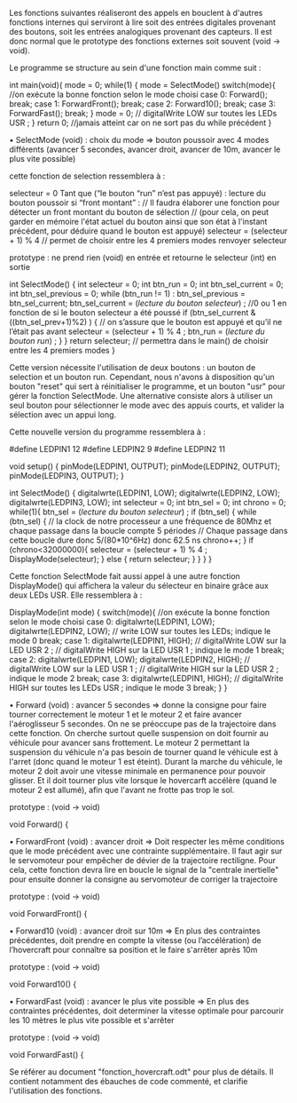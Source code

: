 Les fonctions suivantes réaliseront des appels en bouclent à d'autres fonctions internes qui serviront à lire soit des entrées digitales provenant des boutons,
soit les entrées analogiques provenant des capteurs. Il est donc normal que le prototype des fonctions externes soit souvent (void -> void).


Le programme se structure au sein d'une fonction main comme suit :


int main(void){
	mode = 0;
	while(1) {
		mode = SelectMode()
		switch(mode){   //on exécute la bonne fonction selon le mode choisi
			case 0:
				Forward();
				break;
			case 1:
				ForwardFront();
				break;
			case 2:
				Forward10();
				break;
			case 3:
				ForwardFast();
				break;
		}
		mode = 0;
		// digitalWrite LOW sur toutes les LEDs USR ;
	}
	return 0; //jamais atteint car on ne sort pas du while précédent
}


•	SelectMode (void) : choix du mode => bouton poussoir avec 4 modes différents (avancer 5 secondes, avancer droit, avancer de 10m, avancer le plus vite possible)

cette fonction de selection ressemblera à :

selecteur = 0
Tant que (“le bouton “run” n’est pas appuyé) :
	lecture du bouton poussoir
		si “front montant” :   // Il faudra élaborer une fonction pour détecter un front montant du bouton de sélection
		// (pour cela, on peut garder en mémoire l'état actuel du bouton ainsi que son état à l'instant précédent, pour déduire quand le bouton est appuyé)
			selecteur = (selecteur + 1) % 4   // permet de choisir entre les 4 premiers modes
renvoyer selecteur

prototype : ne prend rien (void) en entrée et retourne le selecteur (int) en sortie

int SelectMode() {
	int selecteur = 0;
	int btn_run = 0;
	int btn_sel_current = 0;
	int btn_sel_previous = 0;
	while (btn_run != 1) :
		btn_sel_previous = btn_sel_current;
		btn_sel_current = (*lecture du bouton selecteur*) ; //0 ou 1 en fonction de si le bouton selecteur a été poussé
		if (btn_sel_current & ((btn_sel_prev+1)%2) ) {
// on s’assure que le bouton est appuyé et qu’il ne l’était pas avant
			selecteur = (selecteur + 1) % 4 ;
		btn_run = (*lecture du bouton run*) ;
		}
	}
return selecteur;   // permettra dans le main() de choisir entre les 4 premiers modes
}

Cette version nécessite l'utilisation de deux boutons : un bouton de selection et un bouton run.
Cependant, nous n'avons à disposition qu'un bouton "reset" qui sert à réinitialiser le programme, et un bouton "usr" pour gérer la fonction SelectMode.
Une alternative consiste alors à utiliser un seul bouton pour sélectionner le mode avec des appuis courts, et valider la sélection avec un appui long.


Cette nouvelle version du programme ressemblera à :

#define LEDPIN1 12
#define LEDPIN2 9
#define LEDPIN2 11

void setup() {
	pinMode(LEDPIN1, OUTPUT);
	pinMode(LEDPIN2, OUTPUT);
	pinMode(LEDPIN3, OUTPUT);
}


int SelectMode() {
	digitalwrte(LEDPIN1, LOW);
	digitalwrte(LEDPIN2, LOW);
	digitalwrte(LEDPIN3, LOW);
	int selecteur = 0;
	int btn_sel = 0;
	int chrono = 0;
	while(1){
		btn_sel = (*lecture du bouton selecteur*) ; 
		if (btn_sel) {
			while (btn_sel) {
			// la clock de notre processeur a une fréquence de 80Mhz et chaque passage dans la boucle compte 5 périodes
			// Chaque passage dans cette boucle dure donc 5/(80*10^6Hz) donc 62.5 ns
				chrono++; 
				}
			if (chrono<32000000){
				selecteur = (selecteur + 1) % 4 ;
				DisplayMode(selecteur);
				}
			else {
				return selecteur;
			}
		}
	}
}



Cette fonction SelectMode fait aussi appel à une autre fonction DisplayMode() qui affichera la valeur du sélecteur en binaire grâce aux deux LEDs USR.
Elle ressemblera à :




DisplayMode(int mode) {
	switch(mode){   //on exécute la bonne fonction selon le mode choisi
		case 0:
			digitalwrte(LEDPIN1, LOW);
			digitalwrte(LEDPIN2, LOW);
			// write LOW sur toutes les LEDs;  indique le mode 0
			break;
		case 1:
			digitalwrte(LEDPIN1, HIGH);
			// digitalWrite LOW sur la LED USR 2 ;
			// digitalWrite HIGH sur la LED USR 1 ;   indique le mode 1
			break;
		case 2:
			digitalwrte(LEDPIN1, LOW);
			digitalwrte(LEDPIN2, HIGH);
			// digitalWrite LOW sur la LED USR 1 ;
			// digitalWrite HIGH sur la LED USR 2 ;   indique le mode 2
			break;
		case 3:
			digitalwrte(LEDPIN1, HIGH);
			// digitalWrite HIGH sur toutes les LEDs USR ;   indique le mode 3
			break;
	}
}

•	Forward (void) : avancer 5 secondes => donne la consigne pour faire tourner correctement le moteur 1 et le moteur 2 et faire avancer l'aéroglisseur 5 secondes.
On ne se préoccupe pas de la trajectoire dans cette fonction. On cherche surtout quelle suspension on doit fournir au véhicule pour avancer sans frottement.
Le moteur 2 permettant la suspension du véhicule n'a pas besoin de tourner quand le véhicule est à l'arret (donc quand le moteur 1 est éteint).
Durant la marche du véhicule, le moteur 2 doit avoir une vitesse minimale en permanence pour pouvoir glisser.
Et il doit tourner plus vite lorsque le hovercarft accélère (quand le moteur 2 est allumé), afin que l'avant ne frotte pas trop le sol.

prototype : (void -> void)

void Forward() {

•	ForwardFront (void) : avancer droit => Doit respecter les même conditions que le mode précédent avec une contrainte supplémentaire.
Il faut agir sur le servomoteur pour empêcher de dévier de la trajectoire rectiligne.
Pour cela, cette fonction devra lire en boucle le signal de la "centrale inertielle" pour ensuite donner la consigne au servomoteur de corriger la trajectoire

prototype : (void -> void)

void ForwardFront() {

•	Forward10 (void) : avancer droit sur 10m => En plus des contraintes précédentes,
doit prendre en compte la vitesse (ou l’accélération) de l’hovercraft pour connaître sa position et le faire s'arrêter après 10m

prototype : (void -> void)

void Forward10() {

•	ForwardFast (void) : avancer le plus vite possible => En plus des contraintes précédentes,
doit determiner la vitesse optimale pour parcourir les 10 mètres le plus vite possible et s'arrêter

prototype : (void -> void)

void ForwardFast() {

Se référer au document "fonction_hovercraft.odt" pour plus de détails. Il contient notamment des ébauches de code commenté, et clarifie l'utilisation des fonctions.
